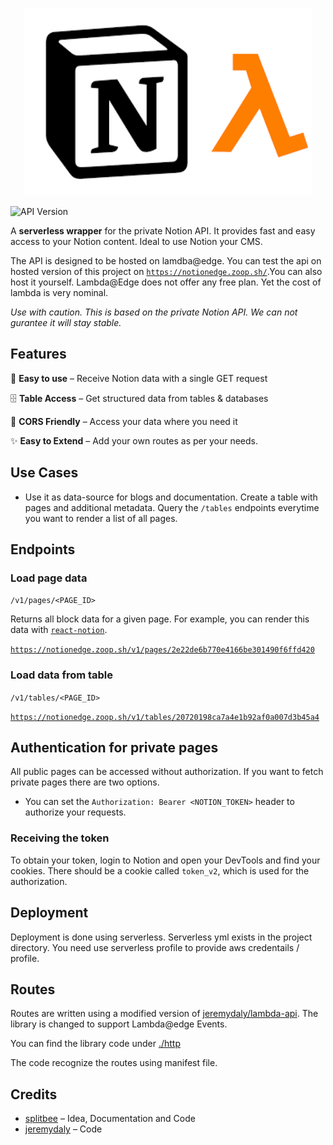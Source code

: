 <p align="center">
  <img width="460" height="300" src="https://github.com/maddygoround/notionedge/blob/master/image.png">
</p>

![API Version](https://badgen.net/badge/API%20Version/v1/green)

A **serverless wrapper** for the private Notion API. It provides fast and easy access to your Notion content.
Ideal to use Notion your CMS.

The API is designed to be hosted on lamdba@edge. You can test the api on hosted version of this project on [`https://notionedge.zoop.sh/`](https://notionedge.zoop.sh/).You can also host it yourself. Lambda@Edge does not offer any free plan. Yet the cost of lambda is very nominal.

_Use with caution. This is based on the private Notion API. We can not gurantee it will stay stable._

## Features

🍭 **Easy to use** – Receive Notion data with a single GET request

🗄 **Table Access** – Get structured data from tables & databases

🛫 **CORS Friendly** – Access your data where you need it

✨ **Easy to Extend** – Add your own routes as per your needs.

## Use Cases

- Use it as data-source for blogs and documentation. Create a table with pages and additional metadata. Query the `/tables` endpoints everytime you want to render a list of all pages.

## Endpoints

### Load page data

`/v1/pages/<PAGE_ID>`

Returns all block data for a given page.
For example, you can render this data with [`react-notion`](https://github.com/splitbee/react-notion).

[`https://notionedge.zoop.sh/v1/pages/2e22de6b770e4166be301490f6ffd420`](https://notionedge.zoop.sh/v1/pages/2e22de6b770e4166be301490f6ffd420)

### Load data from table

`/v1/tables/<PAGE_ID>`

[`https://notionedge.zoop.sh/v1/tables/20720198ca7a4e1b92af0a007d3b45a4`](https://notionedge.zoop.sh/v1/tables/20720198ca7a4e1b92af0a007d3b45a4)

## Authentication for private pages

All public pages can be accessed without authorization. If you want to fetch private pages there are two options.
- You can set the `Authorization: Bearer <NOTION_TOKEN>` header to authorize your requests.

### Receiving the token
To obtain your token, login to Notion and open your DevTools and find your cookies. There should be a cookie called `token_v2`, which is used for the authorization.

## Deployment
Deployment is done using serverless. Serverless yml exists in the project directory. You need use serverless profile to provide aws credentails / profile.

## Routes
Routes are written using a modified version of [jeremydaly/lambda-api](https://github.com/jeremydaly/lambda-api). The library is changed to support Lambda@edge Events.

You can find the library code under [./http](https://github.com/maddygoround/notionedge/tree/master/http)

The code recognize the routes using manifest file.

## Credits
- [splitbee](https://github.com/splitbee/notion-api-worker) – Idea, Documentation and Code
- [jeremydaly](https://github.com/jeremydaly/lambda-api) – Code


